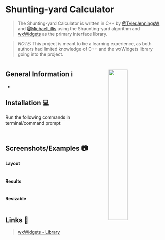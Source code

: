# Shunting-yard Calculator

> The Shunting-yard Calculator is written in C++ by [@TylerJenningsW](https://github.com/TylerJenningsW) and [@MichaelLillis](https://github.com/MichaelLillis) using the Shaunting-yard algorithm and [wxWidgets](https://www.wxwidgets.org/) as the primary interface library. 

>*NOTE:* This project is meant to be a learning experience, as both authors had limited knowledge of C++ and the wxWidgets library going into the project.
#

<img src="https://user-images.githubusercontent.com/36655595/199161106-53c15023-eb94-423f-9e46-41289c02e22b.png" img align="right" width=35%>

## General Information ℹ️

- 

## Installation 💻

Run the following commands in terminal/command prompt:

<pre><code>
</code></pre>

## Screenshots/Examples 📷

#### Layout
<IMAGE>

#### Results
<IMAGE>

#### Resizable 
<IMAGE>

## Links 🔗

> [wxWidgets - Library](https://www.wxwidgets.org/)
